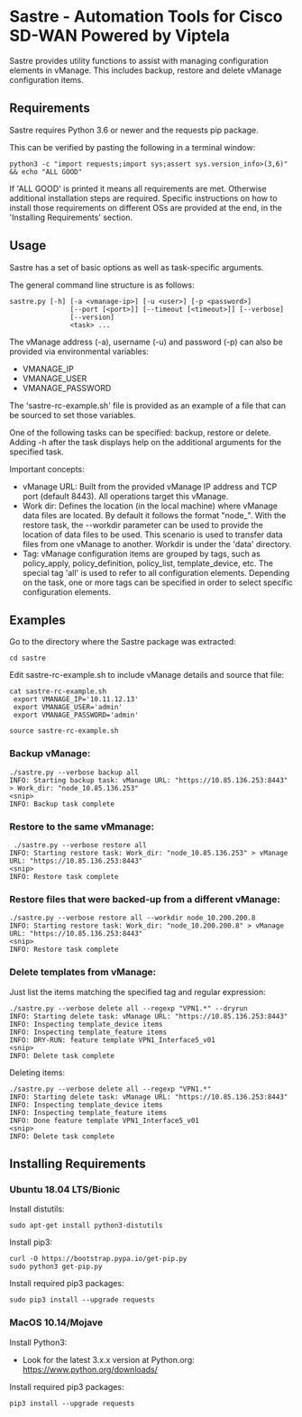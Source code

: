 # Sastre - Automation Tools for Cisco SD-WAN Powered by Viptela

Sastre provides utility functions to assist with managing configuration elements in vManage. This includes backup, restore and delete vManage configuration items.

## Requirements

Sastre requires Python 3.6 or newer and the requests pip package.

This can be verified by pasting the following in a terminal window:

    python3 -c "import requests;import sys;assert sys.version_info>(3,6)" && echo "ALL GOOD"
    
If 'ALL GOOD' is printed it means all requirements are met. Otherwise additional installation steps are required. Specific instructions on how to install those requirements on different OSs are provided at the end, in the 'Installing Requirements' section.

## Usage
 
Sastre has a set of basic options as well as task-specific arguments.
 
The general command line structure is as follows:
 
    sastre.py [-h] [-a <vmanage-ip>] [-u <user>] [-p <password>]
                   [--port [<port>]] [--timeout [<timeout>]] [--verbose]
                   [--version]
                   <task> ...
 
The vManage address (-a), username (-u) and password (-p) can also be provided via environmental variables:
- VMANAGE_IP
- VMANAGE_USER
- VMANAGE_PASSWORD

The 'sastre-rc-example.sh' file is provided as an example of a file that can be sourced to set those variables.

One of the following tasks can be specified: backup, restore or delete. Adding -h after the task displays help on the additional arguments for the specified task.

Important concepts:
- vManage URL: Built from the provided vManage IP address and TCP port (default 8443). All operations target this vManage.
- Work dir: Defines the location (in the local machine) where vManage data files are located. By default it follows the format "node_<vmanage-ip>". With the restore task, the --workdir parameter can be used to provide the location of data files to be used. This scenario is used to transfer data files from one vManage to another. Workdir is under the 'data' directory. 
- Tag: vManage configuration items are grouped by tags, such as policy_apply, policy_definition, policy_list, template_device, etc. The special tag 'all' is used to refer to all configuration elements. Depending on the task, one or more tags can be specified in order to select specific configuration elements.

## Examples

Go to the directory where the Sastre package was extracted:

    cd sastre

Edit sastre-rc-example.sh to include vManage details and source that file:

    cat sastre-rc-example.sh 
     export VMANAGE_IP='10.11.12.13'
     export VMANAGE_USER='admin'
     export VMANAGE_PASSWORD='admin'
    
    source sastre-rc-example.sh

### Backup vManage:

    ./sastre.py --verbose backup all
    INFO: Starting backup task: vManage URL: "https://10.85.136.253:8443" > Work_dir: "node_10.85.136.253"
    <snip>
    INFO: Backup task complete

### Restore to the same vMmanage:

     ./sastre.py --verbose restore all
    INFO: Starting restore task: Work_dir: "node_10.85.136.253" > vManage URL: "https://10.85.136.253:8443"
    <snip>
    INFO: Restore task complete

### Restore files that were backed-up from a different vManage:

    ./sastre.py --verbose restore all --workdir node_10.200.200.8
    INFO: Starting restore task: Work_dir: "node_10.200.200.8" > vManage URL: "https://10.85.136.253:8443"
    <snip>
    INFO: Restore task complete

### Delete templates from vManage:

Just list the items matching the specified tag and regular expression:

    ./sastre.py --verbose delete all --regexp "VPN1.*" --dryrun
    INFO: Starting delete task: vManage URL: "https://10.85.136.253:8443"
    INFO: Inspecting template_device items
    INFO: Inspecting template_feature items
    INFO: DRY-RUN: feature template VPN1_Interface5_v01
    <snip>
    INFO: Delete task complete
    
Deleting items:

    ./sastre.py --verbose delete all --regexp "VPN1.*"
    INFO: Starting delete task: vManage URL: "https://10.85.136.253:8443"
    INFO: Inspecting template_device items
    INFO: Inspecting template_feature items
    INFO: Done feature template VPN1_Interface5_v01
    <snip>
    INFO: Delete task complete

## Installing Requirements

### Ubuntu 18.04 LTS/Bionic

Install distutils:

    sudo apt-get install python3-distutils

Install pip3:
    
    curl -O https://bootstrap.pypa.io/get-pip.py
    sudo python3 get-pip.py

Install required pip3 packages:
    
    sudo pip3 install --upgrade requests
    
    
### MacOS 10.14/Mojave
 
Install Python3:
- Look for the latest 3.x.x version at Python.org: https://www.python.org/downloads/

Install required pip3 packages:
    
    pip3 install --upgrade requests
